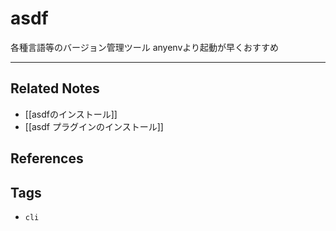 # asdf
各種言語等のバージョン管理ツール
anyenvより起動が早くおすすめ

---
## Related Notes
- [[asdfのインストール]]
- [[asdf プラグインのインストール]]

## References


## Tags
- `cli`